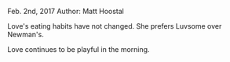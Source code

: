 Feb. 2nd, 2017 
Author: Matt Hoostal

Love's eating habits have not changed. She prefers Luvsome over Newman's.

Love continues to be playful in the morning.